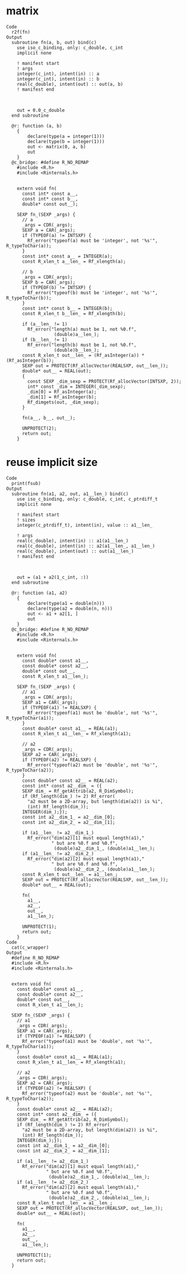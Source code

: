 # matrix

    Code
      r2f(fn)
    Output
      subroutine fn(a, b, out) bind(c)
        use iso_c_binding, only: c_double, c_int
        implicit none
      
        ! manifest start
        ! args
        integer(c_int), intent(in) :: a
        integer(c_int), intent(in) :: b
        real(c_double), intent(out) :: out(a, b)
        ! manifest end
      
      
      
        out = 0.0_c_double
      end subroutine
      
      @r: function (a, b)
        {
            declare(type(a = integer(1)))
            declare(type(b = integer(1)))
            out <- matrix(0, a, b)
            out
        }
      @c_bridge: #define R_NO_REMAP
        #include <R.h>
        #include <Rinternals.h>
        
        
        extern void fn(
          const int* const a__,
          const int* const b__,
          double* const out__);
        
        SEXP fn_(SEXP _args) {
          // a
          _args = CDR(_args);
          SEXP a = CAR(_args);
          if (TYPEOF(a) != INTSXP) {
            Rf_error("typeof(a) must be 'integer', not '%s'", R_typeToChar(a));
          }
          const int* const a__ = INTEGER(a);
          const R_xlen_t a__len_ = Rf_xlength(a);
        
          // b
          _args = CDR(_args);
          SEXP b = CAR(_args);
          if (TYPEOF(b) != INTSXP) {
            Rf_error("typeof(b) must be 'integer', not '%s'", R_typeToChar(b));
          }
          const int* const b__ = INTEGER(b);
          const R_xlen_t b__len_ = Rf_xlength(b);
        
          if (a__len_ != 1)
            Rf_error("length(a) must be 1, not %0.f",
                      (double)a__len_);
          if (b__len_ != 1)
            Rf_error("length(b) must be 1, not %0.f",
                      (double)b__len_);
          const R_xlen_t out__len_ = (Rf_asInteger(a)) * (Rf_asInteger(b));
          SEXP out = PROTECT(Rf_allocVector(REALSXP, out__len_));
          double* out__ = REAL(out);
          {
            const SEXP _dim_sexp = PROTECT(Rf_allocVector(INTSXP, 2));
            int* const _dim = INTEGER(_dim_sexp);
            _dim[0] = Rf_asInteger(a);
            _dim[1] = Rf_asInteger(b);
            Rf_dimgets(out, _dim_sexp);
          }
        
          fn(a__, b__, out__);
        
          UNPROTECT(2);
          return out;
        }

# reuse implicit size

    Code
      print(fsub)
    Output
      subroutine fn(a1, a2, out, a1__len_) bind(c)
        use iso_c_binding, only: c_double, c_int, c_ptrdiff_t
        implicit none
      
        ! manifest start
        ! sizes
        integer(c_ptrdiff_t), intent(in), value :: a1__len_
      
        ! args
        real(c_double), intent(in) :: a1(a1__len_)
        real(c_double), intent(in) :: a2(a1__len_, a1__len_)
        real(c_double), intent(out) :: out(a1__len_)
        ! manifest end
      
      
      
        out = (a1 + a2(1_c_int, :))
      end subroutine
      
      @r: function (a1, a2)
        {
            declare(type(a1 = double(n)))
            declare(type(a2 = double(n, n)))
            out <- a1 + a2[1, ]
            out
        }
      @c_bridge: #define R_NO_REMAP
        #include <R.h>
        #include <Rinternals.h>
        
        
        extern void fn(
          const double* const a1__,
          const double* const a2__,
          double* const out__,
          const R_xlen_t a1__len_);
        
        SEXP fn_(SEXP _args) {
          // a1
          _args = CDR(_args);
          SEXP a1 = CAR(_args);
          if (TYPEOF(a1) != REALSXP) {
            Rf_error("typeof(a1) must be 'double', not '%s'", R_typeToChar(a1));
          }
          const double* const a1__ = REAL(a1);
          const R_xlen_t a1__len_ = Rf_xlength(a1);
        
          // a2
          _args = CDR(_args);
          SEXP a2 = CAR(_args);
          if (TYPEOF(a2) != REALSXP) {
            Rf_error("typeof(a2) must be 'double', not '%s'", R_typeToChar(a2));
          }
          const double* const a2__ = REAL(a2);
          const int* const a2__dim_ = ({
          SEXP dim_ = Rf_getAttrib(a2, R_DimSymbol);
          if (Rf_length(dim_) != 2) Rf_error(
            "a2 must be a 2D-array, but length(dim(a2)) is %i",
            (int) Rf_length(dim_));
          INTEGER(dim_);});
          const int a2__dim_1_ = a2__dim_[0];
          const int a2__dim_2_ = a2__dim_[1];
        
          if (a1__len_ != a2__dim_1_)
            Rf_error("dim(a2)[1] must equal length(a1),"
                     " but are %0.f and %0.f",
                      (double)a2__dim_1_, (double)a1__len_);
          if (a1__len_ != a2__dim_2_)
            Rf_error("dim(a2)[2] must equal length(a1),"
                     " but are %0.f and %0.f",
                      (double)a2__dim_2_, (double)a1__len_);
          const R_xlen_t out__len_ = a1__len_;
          SEXP out = PROTECT(Rf_allocVector(REALSXP, out__len_));
          double* out__ = REAL(out);
        
          fn(
            a1__,
            a2__,
            out__,
            a1__len_);
        
          UNPROTECT(1);
          return out;
        }
    Code
      cat(c_wrapper)
    Output
      #define R_NO_REMAP
      #include <R.h>
      #include <Rinternals.h>
      
      
      extern void fn(
        const double* const a1__, 
        const double* const a2__, 
        double* const out__, 
        const R_xlen_t a1__len_);
      
      SEXP fn_(SEXP _args) {
        // a1
        _args = CDR(_args);
        SEXP a1 = CAR(_args);
        if (TYPEOF(a1) != REALSXP) {
          Rf_error("typeof(a1) must be 'double', not '%s'", R_typeToChar(a1));
        }
        const double* const a1__ = REAL(a1);
        const R_xlen_t a1__len_ = Rf_xlength(a1);
        
        // a2
        _args = CDR(_args);
        SEXP a2 = CAR(_args);
        if (TYPEOF(a2) != REALSXP) {
          Rf_error("typeof(a2) must be 'double', not '%s'", R_typeToChar(a2));
        }
        const double* const a2__ = REAL(a2);
        const int* const a2__dim_ = ({
        SEXP dim_ = Rf_getAttrib(a2, R_DimSymbol);
        if (Rf_length(dim_) != 2) Rf_error(
          "a2 must be a 2D-array, but length(dim(a2)) is %i",
          (int) Rf_length(dim_));
        INTEGER(dim_);});
        const int a2__dim_1_ = a2__dim_[0];
        const int a2__dim_2_ = a2__dim_[1];
        
        if (a1__len_ != a2__dim_1_)
          Rf_error("dim(a2)[1] must equal length(a1),"
                   " but are %0.f and %0.f",
                    (double)a2__dim_1_, (double)a1__len_);
        if (a1__len_ != a2__dim_2_)
          Rf_error("dim(a2)[2] must equal length(a1),"
                   " but are %0.f and %0.f",
                    (double)a2__dim_2_, (double)a1__len_);
        const R_xlen_t out__len_ = a1__len_;
        SEXP out = PROTECT(Rf_allocVector(REALSXP, out__len_));
        double* out__ = REAL(out);
        
        fn(
          a1__,
          a2__,
          out__,
          a1__len_);
        
        UNPROTECT(1);
        return out;
      }

